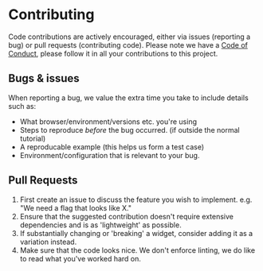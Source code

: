 # Contributing

Code contributions are actively encouraged, either via issues (reporting a bug) or pull requests (contributing code).
Please note we have a [Code of Conduct](CODEOFCONDUCT.md), please follow it in all your contributions to this project.

## Bugs & issues
When reporting a bug, we value the extra time you take to include details such as:
 - What browser/environment/versions etc. you're using
 - Steps to reproduce *before* the bug occurred. (if outside the normal tutorial)
 - A reproducable example (this helps us form a test case)
 - Environment/configuration that is relevant to your bug.

## Pull Requests

1. First create an issue to discuss the feature you wish to implement. e.g. "We need a flag that looks like X."
2. Ensure that the suggested contribution doesn't require extensive dependencies and is as 'lightweight' as possible.
3. If substantially changing or 'breaking' a widget, consider adding it as a variation instead.
4. Make sure that the code looks nice. We don't enforce linting, we do like to read what you've worked hard on.
